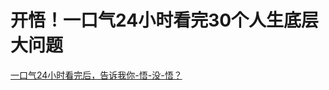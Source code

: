 # 开悟！一口气24小时看完30个人生底层大问题

[一口气24小时看完后，告诉我你-悟-没-悟？](https://www.bilibili.com/video/BV1wS42197Ye/?spm_id_from=333.1387.0.0&vd_source=658564ee3da1750268272b3a27a80400)